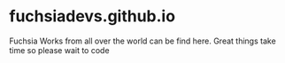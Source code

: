 # fuchsiadevs.github.io
Fuchsia Works from all over the world can be find here. Great things take time so please wait to code
